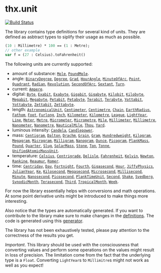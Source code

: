 # thx.unit

[![Build Status](https://travis-ci.org/fponticelli/thx.unit.svg)](https://travis-ci.org/fponticelli/thx.unit)

The library contains type definitions for several kind of units. They are defined as asbtract types to siplify their usage as much as possible.

```haxe
(10 : Millimetre) * 100 == (1 : Metre);
// other example
var f = (27 : Celsius).toFahrenheit()
```

The following units are currently supported:

  * amount of substance: [`Mole`](http://thx-lib.org/api/thx/unit/amountofsubstance/Mole.html), [`PoundMole`](http://thx-lib.org/api/thx/unit/amountofsubstance/PoundMole.html).
  * angle: [`BinaryDegree`](http://thx-lib.org/api/thx/unit/angle/BinaryDegree.html), [`Degree`](http://thx-lib.org/api/thx/unit/angle/Degree.html), [`Grad`](http://thx-lib.org/api/thx/unit/angle/Grad.html), [`HourAngle`](http://thx-lib.org/api/thx/unit/angle/HourAngle.html), [`MinuteOfArc`](http://thx-lib.org/api/thx/unit/angle/MinuteOfArc.html), [`Point`](http://thx-lib.org/api/thx/unit/angle/Point.html), [`Quadrant`](http://thx-lib.org/api/thx/unit/angle/Quadrant.html), [`Radian`](http://thx-lib.org/api/thx/unit/angle/Radian.html), [`Revolution`](http://thx-lib.org/api/thx/unit/angle/Revolution.html), [`SecondOfArc`](http://thx-lib.org/api/thx/unit/angle/SecondOfArc.html), [`Sextant`](http://thx-lib.org/api/thx/unit/angle/Sextant.html), [`Turn`](http://thx-lib.org/api/thx/unit/angle/Turn.html).
  * current: [`Ampere`](http://thx-lib.org/api/thx/unit/current/Ampere.html).
  * digital: [`Byte`](http://thx-lib.org/api/thx/unit/digital/Byte.html), [`Exabit`](http://thx-lib.org/api/thx/unit/digital/Exabit.html), [`Exabyte`](http://thx-lib.org/api/thx/unit/digital/Exabyte.html), [`Gigabit`](http://thx-lib.org/api/thx/unit/digital/Gigabit.html), [`Gigabyte`](http://thx-lib.org/api/thx/unit/digital/Gigabyte.html), [`Kilobit`](http://thx-lib.org/api/thx/unit/digital/Kilobit.html), [`Kilobyte`](http://thx-lib.org/api/thx/unit/digital/Kilobyte.html), [`Megabit`](http://thx-lib.org/api/thx/unit/digital/Megabit.html), [`Megabyte`](http://thx-lib.org/api/thx/unit/digital/Megabyte.html), [`Petabit`](http://thx-lib.org/api/thx/unit/digital/Petabit.html), [`Petabyte`](http://thx-lib.org/api/thx/unit/digital/Petabyte.html), [`Terabit`](http://thx-lib.org/api/thx/unit/digital/Terabit.html), [`Terabyte`](http://thx-lib.org/api/thx/unit/digital/Terabyte.html), [`Yottabit`](http://thx-lib.org/api/thx/unit/digital/Yottabit.html), [`Yottabyte`](http://thx-lib.org/api/thx/unit/digital/Yottabyte.html), [`Zettabit`](http://thx-lib.org/api/thx/unit/digital/Zettabit.html), [`Zettabyte`](http://thx-lib.org/api/thx/unit/digital/Zettabyte.html).
  * length:  [`AstronomicalUnit`](http://thx-lib.org/api/thx/unit/length/AstronomicalUnit.html), [`Centimeter`](http://thx-lib.org/api/thx/unit/length/Centimeter.html), [`Centimetre`](http://thx-lib.org/api/thx/unit/length/Centimetre.html), [`Chain`](http://thx-lib.org/api/thx/unit/length/Chain.html), [`EarthRadius`](http://thx-lib.org/api/thx/unit/length/EarthRadius.html), [`Fathom`](http://thx-lib.org/api/thx/unit/length/Fathom.html), [`Foot`](http://thx-lib.org/api/thx/unit/length/Foot.html), [`Furlong`](http://thx-lib.org/api/thx/unit/length/Furlong.html), [`Inch`](http://thx-lib.org/api/thx/unit/length/Inch.html), [`Kilometer`](http://thx-lib.org/api/thx/unit/length/Kilometer.html), [`Kilometre`](http://thx-lib.org/api/thx/unit/length/Kilometre.html), [`League`](http://thx-lib.org/api/thx/unit/length/League.html), [`LightYear`](http://thx-lib.org/api/thx/unit/length/LightYear.html), [`Line`](http://thx-lib.org/api/thx/unit/length/Line.html), [`Meter`](http://thx-lib.org/api/thx/unit/length/Meter.html), [`Metre`](http://thx-lib.org/api/thx/unit/length/Metre.html), [`Micrometer`](http://thx-lib.org/api/thx/unit/length/Micrometer.html), [`Micrometre`](http://thx-lib.org/api/thx/unit/length/Micrometre.html), [`Mile`](http://thx-lib.org/api/thx/unit/length/Mile.html), [`Millimeter`](http://thx-lib.org/api/thx/unit/length/Millimeter.html), [`Millimetre`](http://thx-lib.org/api/thx/unit/length/Millimetre.html), [`Nanometer`](http://thx-lib.org/api/thx/unit/length/Nanometer.html), [`Nanometre`](http://thx-lib.org/api/thx/unit/length/Nanometre.html), [`NauticalMile`](http://thx-lib.org/api/thx/unit/length/NauticalMile.html), [`Thou`](http://thx-lib.org/api/thx/unit/length/Thou.html), [`Yard`](http://thx-lib.org/api/thx/unit/length/Yard.html).
  * luminous intensity: [`Candela`](http://thx-lib.org/api/thx/unit/luminousintensity/Candela.html), [`Candlepower`](http://thx-lib.org/api/thx/unit/luminousintensity/Candlepower.html).
  * mass: [`Centigram`](http://thx-lib.org/api/thx/unit/mass/Centigram.html), [`Dalton`](http://thx-lib.org/api/thx/unit/mass/Dalton.html), [`Drachm`](http://thx-lib.org/api/thx/unit/mass/Drachm.html), [`Grain`](http://thx-lib.org/api/thx/unit/mass/Grain.html), [`Gram`](http://thx-lib.org/api/thx/unit/mass/Gram.html), [`Hundredweight`](http://thx-lib.org/api/thx/unit/mass/Hundredweight.html), [`Kilogram`](http://thx-lib.org/api/thx/unit/mass/Kilogram.html), [`Megagram`](http://thx-lib.org/api/thx/unit/mass/Megagram.html), [`Microgram`](http://thx-lib.org/api/thx/unit/mass/Microgram.html), [`Milligram`](http://thx-lib.org/api/thx/unit/mass/Milligram.html), [`Nanogram`](http://thx-lib.org/api/thx/unit/mass/Nanogram.html), [`Ounce`](http://thx-lib.org/api/thx/unit/mass/Ounce.html), [`Picogram`](http://thx-lib.org/api/thx/unit/mass/Picogram.html), [`PlankMass`](http://thx-lib.org/api/thx/unit/mass/PlankMass.html), [`Pound`](http://thx-lib.org/api/thx/unit/mass/Pound.html), [`Quarter`](http://thx-lib.org/api/thx/unit/mass/Quarter.html), [`Slug`](http://thx-lib.org/api/thx/unit/mass/Slug.html), [`SolarMass`](http://thx-lib.org/api/thx/unit/mass/SolarMass.html), [`Stone`](http://thx-lib.org/api/thx/unit/mass/Stone.html), [`Ton`](http://thx-lib.org/api/thx/unit/mass/Ton.html), [`Tonne`](http://thx-lib.org/api/thx/unit/mass/Tonne.html), [`UnifiedAtomicMassUnit`](http://thx-lib.org/api/thx/unit/mass/UnifiedAtomicMassUnit.html).
  * temperature: [`Celsius`](http://thx-lib.org/api/thx/unit/temperature/Celsius.html), [`Centrigrade`](http://thx-lib.org/api/thx/unit/temperature/Centrigrade.html), [`Delisle`](http://thx-lib.org/api/thx/unit/temperature/Delisle.html), [`Fahrenheit`](http://thx-lib.org/api/thx/unit/temperature/Fahrenheit.html), [`Kelvin`](http://thx-lib.org/api/thx/unit/temperature/Kelvin.html), [`Newton`](http://thx-lib.org/api/thx/unit/temperature/Newton.html), [`Rankine`](http://thx-lib.org/api/thx/unit/temperature/Rankine.html), [`Reaumur`](http://thx-lib.org/api/thx/unit/temperature/Reaumur.html), [`Romer`](http://thx-lib.org/api/thx/unit/temperature/Romer.html).
  * time: [`Centriday`](http://thx-lib.org/api/thx/unit/time/Centriday.html), [`Day`](http://thx-lib.org/api/thx/unit/time/Day.html), [`Fortnight`](http://thx-lib.org/api/thx/unit/time/Fortnight.html), [`Fourth`](http://thx-lib.org/api/thx/unit/time/Fourth.html), [`Gigasecond`](http://thx-lib.org/api/thx/unit/time/Gigasecond.html), [`Hour`](http://thx-lib.org/api/thx/unit/time/Hour.html), [`JiffyPhysics`](http://thx-lib.org/api/thx/unit/time/JiffyPhysics.html), [`JulianYear`](http://thx-lib.org/api/thx/unit/time/JulianYear.html), [`Ke`](http://thx-lib.org/api/thx/unit/time/Ke.html), [`Kilosecond`](http://thx-lib.org/api/thx/unit/time/Kilosecond.html), [`Megasecond`](http://thx-lib.org/api/thx/unit/time/Megasecond.html), [`Microsecond`](http://thx-lib.org/api/thx/unit/time/Microsecond.html), [`Millisecond`](http://thx-lib.org/api/thx/unit/time/Millisecond.html), [`Minute`](http://thx-lib.org/api/thx/unit/time/Minute.html), [`Nanosecond`](http://thx-lib.org/api/thx/unit/time/Nanosecond.html), [`Picosecond`](http://thx-lib.org/api/thx/unit/time/Picosecond.html), [`PlankTimeUnit`](http://thx-lib.org/api/thx/unit/time/PlankTimeUnit.html), [`Second`](http://thx-lib.org/api/thx/unit/time/Second.html), [`Shake`](http://thx-lib.org/api/thx/unit/time/Shake.html), [`Svedberg`](http://thx-lib.org/api/thx/unit/time/Svedberg.html), [`SynodicMonth`](http://thx-lib.org/api/thx/unit/time/SynodicMonth.html), [`Terasecond`](http://thx-lib.org/api/thx/unit/time/Terasecond.html), [`Third`](http://thx-lib.org/api/thx/unit/time/Third.html), [`TropicalMonth`](http://thx-lib.org/api/thx/unit/time/TropicalMonth.html), [`Week`](http://thx-lib.org/api/thx/unit/time/Week.html).

For now the library essentially helps with conversions and math operations. At some point derivative units might be introduced to make things more interesting.

Also notice that the types are automatically generated. If you want to contribute to the library make sure to make changes in the [definitions](https://github.com/fponticelli/thx.unit/blob/master/definitions/). The code is generated using this [generator](https://github.com/fponticelli/generator).

The library has not been exhaustively tested, please pay attention to the correctness of the results you get.

*Important*. This library should be used with the consciousness that converting values and perform some operations on the values might result in loss of precision. The limitation come from the fact that the underlying type is a `Float`. Converting `LightYear`s to `Millimitre`s might not work as well as you expect!
